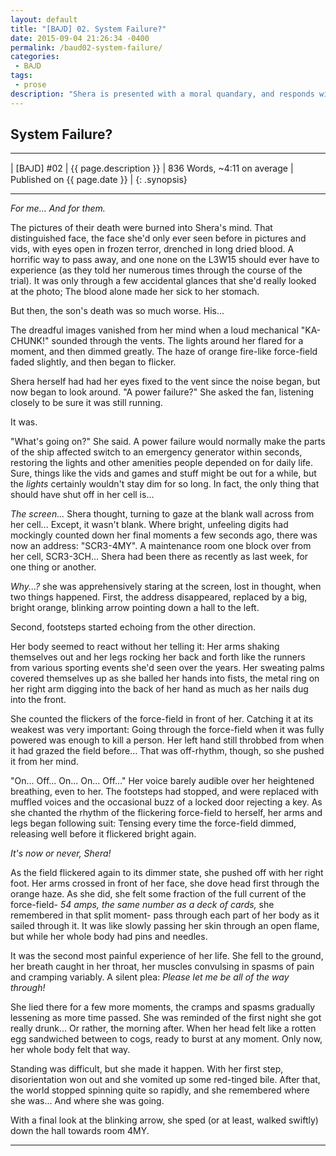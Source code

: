 ```yaml
---
layout: default
title: "[BꜶD] 02. System Failure?"
date: 2015-09-04 21:26:34 -0400
permalink: /baud02-system-failure/
categories:
 - BꜶD
tags:
 - prose
description: "Shera is presented with a moral quandary, and responds without even thinking."
---
```



## System Failure?

***

| [BꜶD] #02 | {{ page.description }} | 836 Words, ~4:11 on average | Published on {{ page.date }} |
{: .synopsis}

***


*For me... And for them.*

The pictures of their death were burned into Shera's mind. That
distinguished face, the face she'd only ever seen before in pictures
and vids, with eyes open in frozen terror, drenched in long dried
blood. A horrific way to pass away, and one none on the L3W15 should
ever have to experience (as they told her numerous times through the
course of the trial). It was only through a few accidental glances
that she'd really looked at the photo; The blood alone made her sick
to her stomach.

But then, the son's death was so much worse. His...

The dreadful images vanished from her mind when a loud mechanical
"KA-CHUNK!" sounded through the vents. The lights around her flared
for a moment, and then dimmed greatly. The haze of orange fire-like
force-field faded slightly, and then began to flicker.

Shera herself had had her eyes fixed to the vent since the noise
began, but now began to look around. "A power failure?" She asked the
fan, listening closely to be sure it was still running.

It was.

"What's going on?" She said. A power failure would normally make the
parts of the ship affected switch to an emergency generator within
seconds, restoring the lights and other amenities people depended on
for daily life. Sure, things like the vids and games and stuff might
be out for a while, but the *lights* certainly wouldn't stay dim for
so long. In fact, the only thing that should have shut off in her cell
is...

*The screen...* Shera thought, turning to gaze at the blank wall
 across from her cell... Except, it wasn't blank. Where bright,
 unfeeling digits had mockingly counted down her final moments a few
 seconds ago, there was now an address: "SCR3-4MY". A maintenance room
 one block over from her cell, SCR3-3CH... Shera had been there as
 recently as last week, for one thing or another.

*Why...?* she was apprehensively staring at the screen, lost in
 thought, when two things happened. First, the address disappeared,
 replaced by a big, bright orange, blinking arrow pointing down a hall
 to the left.

Second, footsteps started echoing from the other direction.

Her body seemed to react without her telling it: Her arms shaking
themselves out and her legs rocking her back and forth like the
runners from various sporting events she'd seen over the years. Her
sweating palms covered themselves up as she balled her hands into
fists, the metal ring on her right arm digging into the back of her
hand as much as her nails dug into the front.

She counted the flickers of the force-field in front of her. Catching
it at its weakest was very important: Going through the force-field
when it was fully powered was enough to kill a person. Her left hand
still throbbed from when it had grazed the field before... That was
off-rhythm, though, so she pushed it from her
mind.

"On... Off... On... On... Off..." Her voice barely audible over her
heightened breathing, even to her. The footsteps had stopped, and were
replaced with muffled voices and the occasional buzz of a locked door
rejecting a key. As she chanted the rhythm of the flickering
force-field to herself, her arms and legs began following suit: Tensing
every time the force-field dimmed, releasing well before it flickered
bright again.

*It's now or never, Shera!*

As the field flickered again to its dimmer state, she pushed off with
her right foot. Her arms crossed in front of her face, she dove head
first through the orange haze. As she did, she felt some fraction of
the full current of the force-field- *54 amps, the same number as a
deck of cards,* she remembered in that split moment- pass through each
part of her body as it sailed through it. It was like slowly passing
her skin through an open flame, but while her whole body had pins and
needles.

It was the second most painful experience of her life. She fell to the
ground, her breath caught in her throat, her muscles convulsing in
spasms of pain and cramping variably. A silent plea: *Please let me be
all of the way through!*

She lied there for a few more moments, the cramps and spasms gradually
lessening as more time passed. She was reminded of the first night she
got really drunk... Or rather, the morning after. When her head felt
like a rotten egg sandwiched between to cogs, ready to burst at any
moment. Only now, her whole body felt that way.

Standing was difficult, but she made it happen. With her first step,
disorientation won out and she vomited up some red-tinged bile. After
that, the world stopped spinning quite so rapidly, and she remembered
where she was... And where she was going.

With a final look at the blinking arrow, she sped (or at least, walked
swiftly) down the hall towards room 4MY.

***

